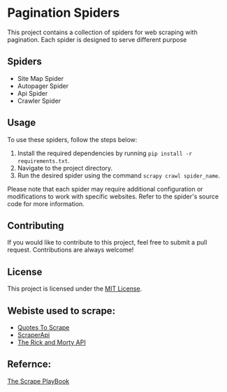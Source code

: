 # Pagination Spiders

This project contains a collection of spiders for web scraping with pagination. Each spider is designed to serve different purpose

## Spiders

- Site Map Spider
- Autopager Spider
- Api Spider
- Crawler Spider

## Usage

To use these spiders, follow the steps below:

1. Install the required dependencies by running `pip install -r requirements.txt`.
2. Navigate to the project directory.
3. Run the desired spider using the command `scrapy crawl spider_name`.

Please note that each spider may require additional configuration or modifications to work with specific websites. Refer to the spider's source code for more information.

## Contributing

If you would like to contribute to this project, feel free to submit a pull request. Contributions are always welcome!

## License

This project is licensed under the [MIT License](/path/to/LICENSE).

## Webiste used to scrape:

- [Quotes To Scrape](http://quotes.toscrape.com)
- [ScraperApi](https://www.scraperapi.com/post-sitemap.xml)
- [The Rick and Morty API](https://rickandmortyapi.com/api/character/)

## Refernce: 

[The Scrape PlayBook](https://thepythonscrapyplaybook.com/scrapy-pagination-guide/#2-follow-next-page-url-from-response)